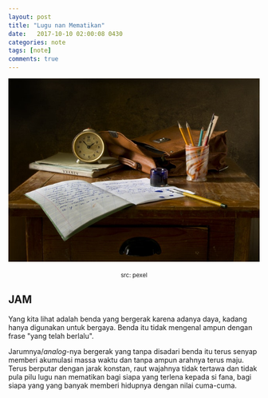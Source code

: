 ```yaml
---
layout: post
title: "Lugu nan Mematikan"
date:   2017-10-10 02:00:08 0430
categories: note
tags: [note]
comments: true
---
```


![waktu](/assets/img/clck/pxl-jam.jpeg)<center><small class="caption">src: pexel</small></center>

## JAM

Yang kita lihat adalah benda yang bergerak karena adanya daya, kadang hanya  digunakan untuk bergaya. Benda itu tidak mengenal ampun dengan frase "yang telah berlalu".

Jarumnya/*analog*-nya bergerak yang tanpa disadari benda itu terus senyap memberi akumulasi massa waktu dan tanpa ampun arahnya terus maju. Terus berputar dengan jarak konstan, raut wajahnya tidak tertawa dan tidak pula pilu lugu nan mematikan bagi siapa yang terlena kepada si fana, bagi siapa yang yang banyak memberi hidupnya dengan nilai cuma-cuma.